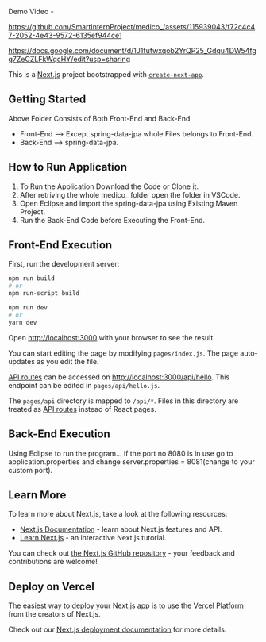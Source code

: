 
Demo Video - 


https://github.com/SmartInternProject/medico_/assets/115939043/f72c4c47-2052-4e43-9572-6135ef944ce1


https://docs.google.com/document/d/1J1fufwxqob2YrQP25_Gdqu4DW54fgg7ZeCZLFkWqcHY/edit?usp=sharing

This is a [Next.js](https://nextjs.org/) project bootstrapped with [`create-next-app`](https://github.com/vercel/next.js/tree/canary/packages/create-next-app).

## Getting Started

Above Folder Consists of Both Front-End and Back-End

- Front-End --> Except spring-data-jpa whole Files belongs to Front-End.
- Back-End --> spring-data-jpa.

## How to Run Application

1) To Run the Application Download the Code or Clone it.
2) After retriving the whole medico_ folder open the folder in VSCode.
3) Open Eclipse and import the spring-data-jpa using Existing Maven Project.
4) Run the Back-End Code before Executing the Front-End.


## Front-End Execution
First, run the development server:

```bash
npm run build 
# or
npm run-script build

npm run dev
# or
yarn dev
```

Open [http://localhost:3000](http://localhost:3000) with your browser to see the result.

You can start editing the page by modifying `pages/index.js`. The page auto-updates as you edit the file.

[API routes](https://nextjs.org/docs/api-routes/introduction) can be accessed on [http://localhost:3000/api/hello](http://localhost:3000/api/hello). This endpoint can be edited in `pages/api/hello.js`.

The `pages/api` directory is mapped to `/api/*`. Files in this directory are treated as [API routes](https://nextjs.org/docs/api-routes/introduction) instead of React pages.

## Back-End Execution

Using Eclipse to run the program...
if the port no 8080 is in use go to application.properties and change server.properties = 8081(change to your custom port).


## Learn More

To learn more about Next.js, take a look at the following resources:

- [Next.js Documentation](https://nextjs.org/docs) - learn about Next.js features and API.
- [Learn Next.js](https://nextjs.org/learn) - an interactive Next.js tutorial.

You can check out [the Next.js GitHub repository](https://github.com/vercel/next.js/) - your feedback and contributions are welcome!

## Deploy on Vercel

The easiest way to deploy your Next.js app is to use the [Vercel Platform](https://vercel.com/new?utm_medium=default-template&filter=next.js&utm_source=create-next-app&utm_campaign=create-next-app-readme) from the creators of Next.js.

Check out our [Next.js deployment documentation](https://nextjs.org/docs/deployment) for more details.





